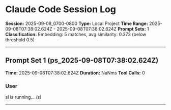 # Claude Code Session Log

**Session:** 2025-09-08_0700-0800
**Type:** Local Project
**Time Range:** 2025-09-08T07:38:02.624Z - 2025-09-08T07:38:02.624Z
**Prompt Sets:** 1
**Classification:** Embedding: 5 matches, avg similarity: 0.373 (below threshold 0.5)

---

<a name="ps_2025-09-08T07:38:02.624Z"></a>
## Prompt Set 1 (ps_2025-09-08T07:38:02.624Z)

**Time:** 2025-09-08T07:38:02.624Z
**Duration:** NaNms
**Tool Calls:** 0

### User

<command-message>sl is running…</command-message>
<command-name>/sl</command-name>

---

